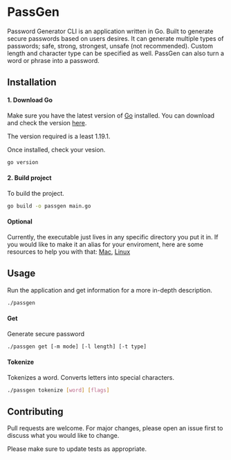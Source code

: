# PassGen

Password Generator CLI is an application written in Go. Built to generate secure passwords based on users desires. It can generate multiple types of passwords; safe, strong, strongest, unsafe (not recommended). Custom length and character type can be specified as well. PassGen can also turn a word or phrase into a password.


## Installation

#### 1. Download Go
Make sure you have the latest version of [Go](https://go.dev/) installed. You can download and check the version [here](https://go.dev/doc/install).

The version required is a least 1.19.1.

Once installed, check your vesion.
```bash
go version
```

#### 2. Build project
To build the project.
```bash
go build -o passgen main.go
```

#### Optional
Currently, the executable just lives in any specific directory you put it in. If you would like to make it an alias for your enviroment, here are some resources to help you with that: [Mac](https://superuser.com/questions/963784/command-line-for-application-alias-in-mac-os-x), [Linux](https://stackoverflow.com/questions/5137726/creating-permanent-executable-aliases)

<!-- [Windows](https://superuser.com/questions/560519/how-to-set-an-alias-in-windows-command-line) -->

## Usage
Run the application and get information for a more in-depth description.
```bash
./passgen
```

#### Get
Generate secure password
```bash
./passgen get [-m mode] [-l length] [-t type]
```

#### Tokenize
Tokenizes a word. Converts letters into special characters.
```bash
./passgen tokenize [word] [flags]
```

## Contributing

Pull requests are welcome. For major changes, please open an issue first to discuss what you would like to change.

Please make sure to update tests as appropriate.
